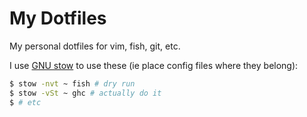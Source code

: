 # My Dotfiles

My personal dotfiles for vim, fish, git, etc.

I use [GNU stow](https://www.gnu.org/software/stow/) to use these (ie place config files where they belong):

```sh
$ stow -nvt ~ fish # dry run
$ stow -vSt ~ ghc # actually do it
$ # etc
```
